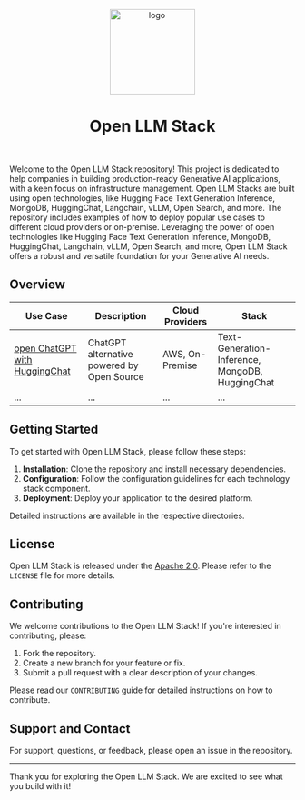 <p align="center">
  <picture>
    <img alt="logo" src="./logo" height="150" style="max-width: 100%;">
  </picture>
</p>
<h1 align="center">
    Open LLM Stack
</h2>
<br>

Welcome to the Open LLM Stack repository! This project is dedicated to help companies in building production-ready Generative AI applications, with a keen focus on infrastructure management. Open LLM Stacks are built using open technologies, like Hugging Face Text Generation Inference, MongoDB, HuggingChat, Langchain, vLLM, Open Search, and more. The repository includes examples of how to deploy popular use cases to different cloud providers or on-premise.
Leveraging the power of open technologies like Hugging Face Text Generation Inference, MongoDB, HuggingChat, Langchain, vLLM, Open Search, and more, Open LLM Stack offers a robust and versatile foundation for your Generative AI needs.

##  Overview

| Use Case | Description | Cloud Providers | Stack |
|----------|-------------|-----------------|------------|
| [open ChatGPT with HuggingChat]() | ChatGPT alternative powered by Open Source | AWS, On-Premise | Text-Generation-Inference, MongoDB, HuggingChat |
| ...      | ...         | ...             | ...        |

## Getting Started

To get started with Open LLM Stack, please follow these steps:

1. **Installation**: Clone the repository and install necessary dependencies.
2. **Configuration**: Follow the configuration guidelines for each technology stack component.
3. **Deployment**: Deploy your application to the desired platform.

Detailed instructions are available in the respective directories.

## License

Open LLM Stack is released under the [Apache 2.0](./LICENSE). Please refer to the `LICENSE` file for more details.

## Contributing

We welcome contributions to the Open LLM Stack! If you're interested in contributing, please:

1. Fork the repository.
2. Create a new branch for your feature or fix.
3. Submit a pull request with a clear description of your changes.

Please read our `CONTRIBUTING` guide for detailed instructions on how to contribute.

## Support and Contact

For support, questions, or feedback, please open an issue in the repository.

---

Thank you for exploring the Open LLM Stack. We are excited to see what you build with it!
